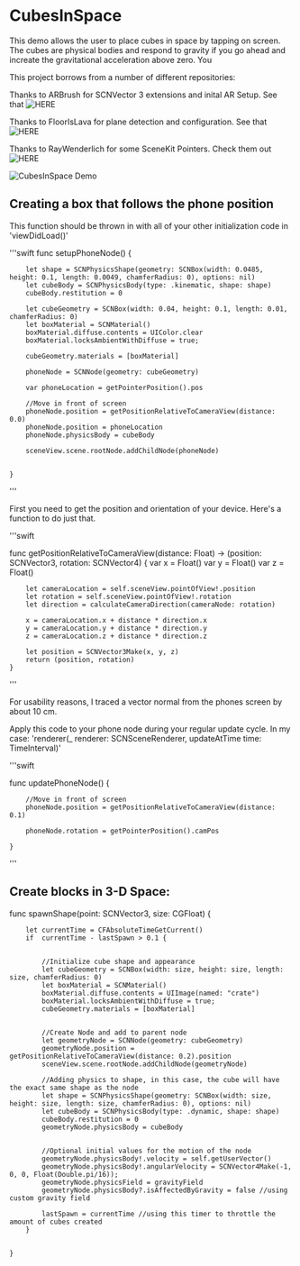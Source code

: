 # CubesInSpace
This  demo allows the user to place cubes in space by tapping on screen. The cubes are physical bodies and respond to gravity if you go ahead and increate the gravitational acceleration above zero. You 

This project borrows from a number of different repositories:

Thanks to ARBrush for SCNVector 3 extensions and inital AR Setup. See that ![HERE](https://github.com/laanlabs/ARBrush)

Thanks to FloorIsLava for plane detection and configuration. See that ![HERE]( https://github.com/arirawr/ARKit-FloorIsLava)

Thanks to RayWenderlich for some SceneKit Pointers. Check them out ![HERE]( https://www.raywenderlich.com/128681/scene-kit-tutorial-swift-part-2-nodes)



![CubesInSpace Demo](./paddleDemo.gif)



## Creating a box that follows the phone position

This function should be thrown in with all of your other initialization code in 'viewDidLoad()' 


'''swift
func setupPhoneNode() {
        
        
        let shape = SCNPhysicsShape(geometry: SCNBox(width: 0.0485, height: 0.1, length: 0.0049, chamferRadius: 0), options: nil)
        let cubeBody = SCNPhysicsBody(type: .kinematic, shape: shape)
        cubeBody.restitution = 0
        
        let cubeGeometry = SCNBox(width: 0.04, height: 0.1, length: 0.01, chamferRadius: 0)
        let boxMaterial = SCNMaterial()
        boxMaterial.diffuse.contents = UIColor.clear
        boxMaterial.locksAmbientWithDiffuse = true;
        
        cubeGeometry.materials = [boxMaterial]
        
        phoneNode = SCNNode(geometry: cubeGeometry)
        
        var phoneLocation = getPointerPosition().pos
        
        //Move in front of screen
        phoneNode.position = getPositionRelativeToCameraView(distance: 0.0)
        phoneNode.position = phoneLocation
        phoneNode.physicsBody = cubeBody
        
        sceneView.scene.rootNode.addChildNode(phoneNode)
        
        
    }
'''

First you need to get the position and orientation of your device. Here's a function to do just that. 


'''swift 

func getPositionRelativeToCameraView(distance: Float) -> (position: SCNVector3, rotation: SCNVector4) {
        var x = Float()
        var y = Float()
        var z = Float()
        
        let cameraLocation = self.sceneView.pointOfView!.position 
        let rotation = self.sceneView.pointOfView!.rotation
        let direction = calculateCameraDirection(cameraNode: rotation)
        
        x = cameraLocation.x + distance * direction.x
        y = cameraLocation.y + distance * direction.y
        z = cameraLocation.z + distance * direction.z
        
        let position = SCNVector3Make(x, y, z)
        return (position, rotation)
    }

'''


For usability reasons, I traced a vector normal from the phones screen by about 10 cm. 

Apply this code to your phone node during your regular update cycle. In my case: 'renderer(_ renderer: SCNSceneRenderer, updateAtTime time: TimeInterval)'

'''swift

func updatePhoneNode() {
        
        //Move in front of screen
        phoneNode.position = getPositionRelativeToCameraView(distance: 0.1)
        
        phoneNode.rotation = getPointerPosition().camPos
      
    }
'''


## Create blocks in 3-D Space:

func spawnShape(point: SCNVector3, size: CGFloat) {
        
        let currentTime = CFAbsoluteTimeGetCurrent()
        if  currentTime - lastSpawn > 0.1 {
            
            
            //Initialize cube shape and appearance
            let cubeGeometry = SCNBox(width: size, height: size, length: size, chamferRadius: 0)
            let boxMaterial = SCNMaterial()
            boxMaterial.diffuse.contents = UIImage(named: "crate")
            boxMaterial.locksAmbientWithDiffuse = true;
            cubeGeometry.materials = [boxMaterial]
            
            
            //Create Node and add to parent node
            let geometryNode = SCNNode(geometry: cubeGeometry)
            geometryNode.position = getPositionRelativeToCameraView(distance: 0.2).position
            sceneView.scene.rootNode.addChildNode(geometryNode)
            
            //Adding physics to shape, in this case, the cube will have the exact same shape as the node
            let shape = SCNPhysicsShape(geometry: SCNBox(width: size, height: size, length: size, chamferRadius: 0), options: nil)
            let cubeBody = SCNPhysicsBody(type: .dynamic, shape: shape)
            cubeBody.restitution = 0
            geometryNode.physicsBody = cubeBody
            
            
            //Optional initial values for the motion of the node
            geometryNode.physicsBody!.velocity = self.getUserVector()
            geometryNode.physicsBody!.angularVelocity = SCNVector4Make(-1, 0, 0, Float(Double.pi/16));
            geometryNode.physicsField = gravityField
            geometryNode.physicsBody?.isAffectedByGravity = false //using custom gravity field
            
            lastSpawn = currentTime //using this timer to throttle the amount of cubes created
        }
        
        
    }


